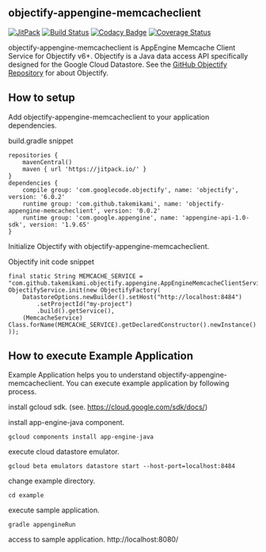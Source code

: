 objectify-appengine-memcacheclient
----

[![JitPack](https://jitpack.io/v/takemikami/objectify-appengine-memcacheclient.svg)](https://jitpack.io/#takemikami/objectify-appengine-memcacheclient)
[![Build Status](https://travis-ci.com/takemikami/objectify-appengine-memcacheclient.svg?branch=master)](https://travis-ci.com/takemikami/objectify-appengine-memcacheclient)
[![Codacy Badge](https://api.codacy.com/project/badge/Grade/e7ca8b4b11d44b30987979b0511e31ac)](https://www.codacy.com/app/takemikami/objectify-appengine-memcacheclient?utm_source=github.com&amp;utm_medium=referral&amp;utm_content=takemikami/objectify-appengine-memcacheclient&amp;utm_campaign=Badge_Grade)
[![Coverage Status](https://coveralls.io/repos/github/takemikami/objectify-appengine-memcacheclient/badge.svg?branch=master)](https://coveralls.io/github/takemikami/objectify-appengine-memcacheclient?branch=master)

objectify-appengine-memcacheclient is AppEngine Memcache Client Service for Objectify v6+.
Objectify is a Java data access API specifically designed for the Google Cloud Datastore.
See the [GitHub Objectify Repository](https://github.com/objectify/objectify) for about Objectify.

## How to setup

Add objectify-appengine-memcacheclient to your application dependencies.

build.gradle snippet

```
repositories {
    mavenCentral()
    maven { url 'https://jitpack.io/' }
}
dependencies {
    compile group: 'com.googlecode.objectify', name: 'objectify', version: '6.0.2'
    runtime group: 'com.github.takemikami', name: 'objectify-appengine-memcacheclient', version: '0.0.2'
    runtime group: 'com.google.appengine', name: 'appengine-api-1.0-sdk', version: '1.9.65'
}
```

Initialize Objectify with objectify-appengine-memcacheclient.

Objectify init code snippet

```
final static String MEMCACHE_SERVICE = "com.github.takemikami.objectify.appengine.AppEngineMemcacheClientService";
ObjectifyService.init(new ObjectifyFactory(
    DatastoreOptions.newBuilder().setHost("http://localhost:8484")
        .setProjectId("my-project")
        .build().getService(),
    (MemcacheService) Class.forName(MEMCACHE_SERVICE).getDeclaredConstructor().newInstance()
));
```


## How to execute Example Application

Example Application helps you to understand objectify-appengine-memcacheclient.
You can execute example application by following process.

install gcloud sdk. (see. https://cloud.google.com/sdk/docs/)

install app-engine-java component.

```
gcloud components install app-engine-java
```

execute cloud datastore emulator.

```
gcloud beta emulators datastore start --host-port=localhost:8484
```

change example directory.

```
cd example
```

execute sample application.

```
gradle appengineRun
```

access to sample application. http://localhost:8080/
 

